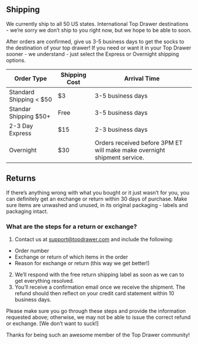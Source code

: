 ## Shipping 

We currently ship to all 50 US states. International Top Drawer destinations - we’re sorry we don’t ship to you right now, but we hope to be able to soon.

After orders are confirmed, give us 3-5 business days to get the socks to the destination of your top drawer! If you need or want it in your Top Drawer sooner - we understand - just select the Express or Overnight shipping options.

| Order Type    | Shipping Cost | Arrival Time  |
| ------------- |-------------| -----|
| Standard Shipping < $50      | $3 | 3-5 business days |
| Standar Shipping $50+      | Free      |   3-5 business days |
| 2-3 Day Express | $15      |    2-3 business days |
| Overnight | $30 | Orders received before 3PM ET will make make overnight shipment service. |

## Returns

If there’s anything wrong with what you bought or it just wasn’t for you, you can definitely get an exchange or return within 30 days of purchase. Make sure items are unwashed and unused, in its original packaging - labels and packaging intact. 

### What are the steps for a return or exchange?

 1. Contact us at support@topdrawer.com and include the following:
   * Order number
   * Exchange or return of which items in the order
   * Reason for exchange or return (this way we get better!)
 2. We’ll respond with the free return shipping label as soon as we can to get everything resolved.
 3. You’ll receive a confirmation email once we receive the shipment. The refund should then reflect on your credit card statement within 10 business days.

Please make sure you go through these steps and provide the information requested above; otherwise, we may not be able to issue the correct refund or exchange. [We don’t want to suck!]

Thanks for being such an awesome member of the Top Drawer community!






